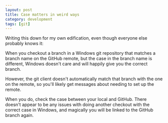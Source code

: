 ```yaml
---
layout: post
title: Case matters in weird ways
category: development
tags: [git]
---
```


Writing this down for my own edification, even though everyone else probably knows it:

When you checkout a branch in a Windows git repository that matches a branch name on the GitHub remote, but the case in the branch name is different, Windows doesn't care and will happily give you the correct branch.

However, the git client doesn't automatically match that branch with the one on the remote, so you'll likely get messages about needing to set up the remote.

When you do, check the case between your local and GitHub. There doesn't appear to be any issues with doing another checkout with the correct case in Windows, and magically you will be linked to the GitHub branch again.

